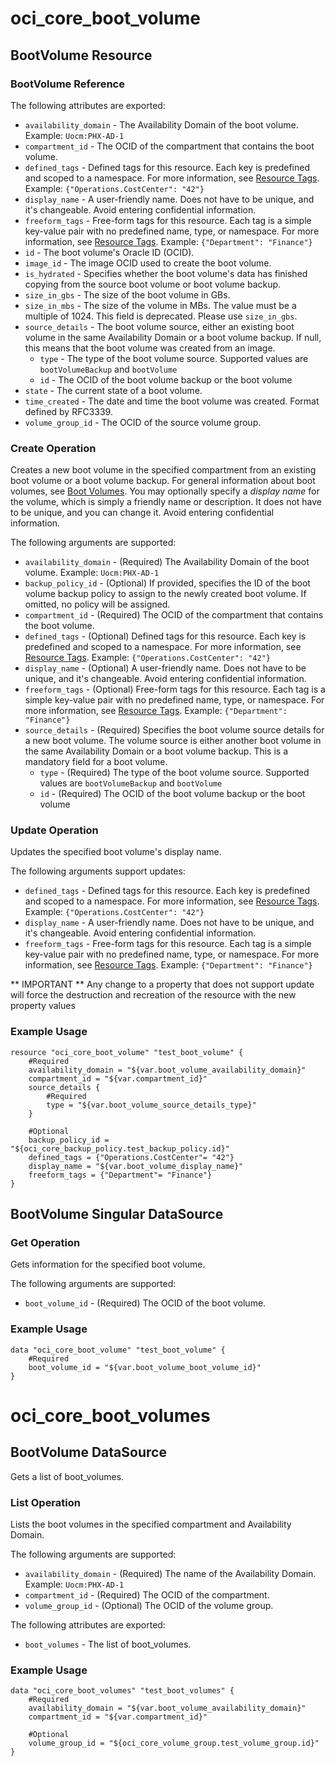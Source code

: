 # oci_core_boot_volume

## BootVolume Resource

### BootVolume Reference

The following attributes are exported:

* `availability_domain` - The Availability Domain of the boot volume.  Example: `Uocm:PHX-AD-1` 
* `compartment_id` - The OCID of the compartment that contains the boot volume.
* `defined_tags` - Defined tags for this resource. Each key is predefined and scoped to a namespace. For more information, see [Resource Tags](https://docs.us-phoenix-1.oraclecloud.com/Content/General/Concepts/resourcetags.htm).  Example: `{"Operations.CostCenter": "42"}` 
* `display_name` - A user-friendly name. Does not have to be unique, and it's changeable. Avoid entering confidential information. 
* `freeform_tags` - Free-form tags for this resource. Each tag is a simple key-value pair with no predefined name, type, or namespace. For more information, see [Resource Tags](https://docs.us-phoenix-1.oraclecloud.com/Content/General/Concepts/resourcetags.htm).  Example: `{"Department": "Finance"}` 
* `id` - The boot volume's Oracle ID (OCID).
* `image_id` - The image OCID used to create the boot volume.
* `is_hydrated` - Specifies whether the boot volume's data has finished copying from the source boot volume or boot volume backup.
* `size_in_gbs` - The size of the boot volume in GBs.
* `size_in_mbs` - The size of the volume in MBs. The value must be a multiple of 1024. This field is deprecated. Please use `size_in_gbs`. 
* `source_details` - The boot volume source, either an existing boot volume in the same Availability Domain or a boot volume backup. If null, this means that the boot volume was created from an image. 
	* `type` - The type of the boot volume source. Supported values are `bootVolumeBackup` and `bootVolume`
	* `id` - The OCID of the boot volume backup or the boot volume
* `state` - The current state of a boot volume.
* `time_created` - The date and time the boot volume was created. Format defined by RFC3339.
* `volume_group_id` - The OCID of the source volume group.



### Create Operation
Creates a new boot volume in the specified compartment from an existing boot volume or a boot volume backup.
For general information about boot volumes, see [Boot Volumes](https://docs.us-phoenix-1.oraclecloud.com/Content/Block/Concepts/bootvolumes.htm).
You may optionally specify a *display name* for the volume, which is simply a friendly name or
description. It does not have to be unique, and you can change it. Avoid entering confidential information.


The following arguments are supported:

* `availability_domain` - (Required) The Availability Domain of the boot volume.  Example: `Uocm:PHX-AD-1` 
* `backup_policy_id` - (Optional) If provided, specifies the ID of the boot volume backup policy to assign to the newly created boot volume. If omitted, no policy will be assigned. 
* `compartment_id` - (Required) The OCID of the compartment that contains the boot volume.
* `defined_tags` - (Optional) Defined tags for this resource. Each key is predefined and scoped to a namespace. For more information, see [Resource Tags](https://docs.us-phoenix-1.oraclecloud.com/Content/General/Concepts/resourcetags.htm).  Example: `{"Operations.CostCenter": "42"}` 
* `display_name` - (Optional) A user-friendly name. Does not have to be unique, and it's changeable. Avoid entering confidential information. 
* `freeform_tags` - (Optional) Free-form tags for this resource. Each tag is a simple key-value pair with no predefined name, type, or namespace. For more information, see [Resource Tags](https://docs.us-phoenix-1.oraclecloud.com/Content/General/Concepts/resourcetags.htm).  Example: `{"Department": "Finance"}` 
* `source_details` - (Required) Specifies the boot volume source details for a new boot volume. The volume source is either another boot volume in the same Availability Domain or a boot volume backup. This is a mandatory field for a boot volume. 
	* `type` - (Required) The type of the boot volume source. Supported values are `bootVolumeBackup` and `bootVolume`
	* `id` - (Required) The OCID of the boot volume backup or the boot volume


### Update Operation
Updates the specified boot volume's display name.

The following arguments support updates:
* `defined_tags` - Defined tags for this resource. Each key is predefined and scoped to a namespace. For more information, see [Resource Tags](https://docs.us-phoenix-1.oraclecloud.com/Content/General/Concepts/resourcetags.htm).  Example: `{"Operations.CostCenter": "42"}` 
* `display_name` - A user-friendly name. Does not have to be unique, and it's changeable. Avoid entering confidential information. 
* `freeform_tags` - Free-form tags for this resource. Each tag is a simple key-value pair with no predefined name, type, or namespace. For more information, see [Resource Tags](https://docs.us-phoenix-1.oraclecloud.com/Content/General/Concepts/resourcetags.htm).  Example: `{"Department": "Finance"}` 


** IMPORTANT **
Any change to a property that does not support update will force the destruction and recreation of the resource with the new property values

### Example Usage

```hcl
resource "oci_core_boot_volume" "test_boot_volume" {
	#Required
	availability_domain = "${var.boot_volume_availability_domain}"
	compartment_id = "${var.compartment_id}"
	source_details {
		#Required
		type = "${var.boot_volume_source_details_type}"
	}

	#Optional
	backup_policy_id = "${oci_core_backup_policy.test_backup_policy.id}"
	defined_tags = {"Operations.CostCenter"= "42"}
	display_name = "${var.boot_volume_display_name}"
	freeform_tags = {"Department"= "Finance"}
}
```


## BootVolume Singular DataSource


### Get Operation
Gets information for the specified boot volume.

The following arguments are supported:

* `boot_volume_id` - (Required) The OCID of the boot volume.


### Example Usage

```hcl
data "oci_core_boot_volume" "test_boot_volume" {
	#Required
	boot_volume_id = "${var.boot_volume_boot_volume_id}"
}
```
# oci_core_boot_volumes

## BootVolume DataSource

Gets a list of boot_volumes.

### List Operation
Lists the boot volumes in the specified compartment and Availability Domain.

The following arguments are supported:

* `availability_domain` - (Required) The name of the Availability Domain.  Example: `Uocm:PHX-AD-1` 
* `compartment_id` - (Required) The OCID of the compartment.
* `volume_group_id` - (Optional) The OCID of the volume group.


The following attributes are exported:

* `boot_volumes` - The list of boot_volumes.

### Example Usage

```hcl
data "oci_core_boot_volumes" "test_boot_volumes" {
	#Required
	availability_domain = "${var.boot_volume_availability_domain}"
	compartment_id = "${var.compartment_id}"

	#Optional
	volume_group_id = "${oci_core_volume_group.test_volume_group.id}"
}
```